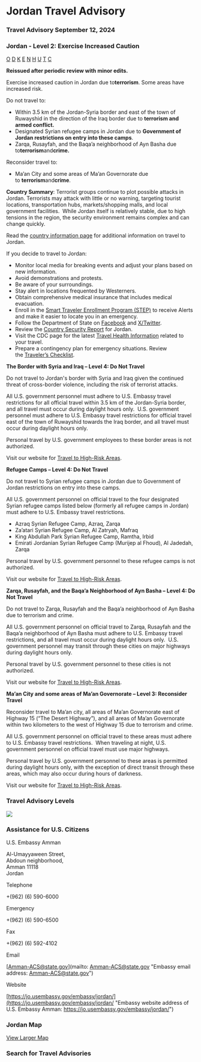 # Jordan Travel Advisory

### Travel Advisory September 12, 2024

### Jordan - Level 2: Exercise Increased Caution

[O](javascript:void(0); "Tool Tip: Other")
[D](javascript:void(0); "Tool Tip: Wrongful Detention")
[K](javascript:void(0); "Tool Tip: Kidnap and Hostage")
[E](javascript:void(0); "Tool Tip: Event")
[N](javascript:void(0); "Tool Tip: Disaster")
[H](javascript:void(0); "Tool Tip: Health")
[U](javascript:void(0); "Tool Tip: Civil Unrest")
[T](javascript:void(0); "Tool Tip: Terrorism")
[C](javascript:void(0); "Tool Tip: Crimes")

**Reissued after periodic review with minor edits.**

Exercise increased caution in Jordan due to**terrorism**. Some areas have increased risk.

Do not travel to:

* Within 3.5 km of the Jordan-Syria border and east of the town of Ruwayshid in the direction of the Iraq border due to **terrorism and armed conflict.**
* Designated Syrian refugee camps in Jordan due to **Government of Jordan restrictions on entry into these camps**.
* Zarqa, Rusayfah, and the Baqa’a neighborhood of Ayn Basha due to**terrorism**and**crime.**

Reconsider travel to:

* Ma’an City and some areas of Ma’an Governorate due to **terrorism**and**crime**.

**Country Summary**: Terrorist groups continue to plot possible attacks in Jordan. Terrorists may attack with little or no warning, targeting tourist locations, transportation hubs, markets/shopping malls, and local government facilities.  While Jordan itself is relatively stable, due to high tensions in the region, the security environment remains complex and can change quickly.

Read the [country information page](https://travel.state.gov/content/travel/en/international-travel/International-Travel-Country-Information-Pages/Jordan.html) for additional information on travel to Jordan.

If you decide to travel to Jordan:

* Monitor local media for breaking events and adjust your plans based on new information.
* Avoid demonstrations and protests.
* Be aware of your surroundings.
* Stay alert in locations frequented by Westerners.
* Obtain comprehensive medical insurance that includes medical evacuation.
* Enroll in the [Smart Traveler Enrollment Program (STEP)](https://step.state.gov/) to receive Alerts and make it easier to locate you in an emergency.
* Follow the Department of State on [Facebook](https://www.facebook.com/travelgov/) and [X/Twitter](https://twitter.com/TravelGov).
* Review the [Country Security Report](https://www.osac.gov/Content/Browse/Report?subContentTypes=Country%20Security%20Report) for Jordan.
* Visit the CDC page for the latest [Travel Health Information](https://wwwnc.cdc.gov/travel/destinations/list) related to your travel.
* Prepare a contingency plan for emergency situations. Review the [Traveler’s Checklist](https://travel.state.gov/content/passports/en/go/checklist.html).

**The Border with Syria and Iraq – Level 4: Do Not Travel**

Do not travel to Jordan's border with Syria and Iraq given the continued threat of cross-border violence, including the risk of terrorist attacks.

All U.S. government personnel must adhere to U.S. Embassy travel restrictions for all official travel within 3.5 km of the Jordan-Syria border, and all travel must occur during daylight hours only.  U.S. government personnel must adhere to U.S. Embassy travel restrictions for official travel east of the town of Ruwayshid towards the Iraq border, and all travel must occur during daylight hours only.

Personal travel by U.S. government employees to these border areas is not authorized.

Visit our website for [Travel to High-Risk Areas](https://travel.state.gov/content/passports/en/go/TraveltoHighRiskAreas.html).

**Refugee Camps – Level 4: Do Not Travel**

Do not travel to Syrian refugee camps in Jordan due to Government of Jordan restrictions on entry into these camps.

All U.S. government personnel on official travel to the four designated Syrian refugee camps listed below (formerly all refugee camps in Jordan) must adhere to U.S. Embassy travel restrictions.

* Azraq Syrian Refugee Camp, Azraq, Zarqa
* Za’atari Syrian Refugee Camp, Al Zatryah, Mafraq
* King Abdullah Park Syrian Refugee Camp, Ramtha, Irbid
* Emirati Jordanian Syrian Refugee Camp (Murijep al Fhoud), Al Jadedah, Zarqa

Personal travel by U.S. government personnel to these refugee camps is not authorized.

Visit our website for [Travel to High-Risk Areas](https://travel.state.gov/content/passports/en/go/TraveltoHighRiskAreas.html).

**Zarqa, Rusayfah, and the Baqa’a Neighborhood of Ayn Basha – Level 4: Do Not Travel**

Do not travel to Zarqa, Rusayfah and the Baqa’a neighborhood of Ayn Basha due to terrorism and crime.

All U.S. government personnel on official travel to Zarqa, Rusayfah and the Baqa’a neighborhood of Ayn Basha must adhere to U.S. Embassy travel restrictions, and all travel must occur during daylight hours only.  U.S. government personnel may transit through these cities on major highways during daylight hours only.

Personal travel by U.S. government personnel to these cities is not authorized.

Visit our website for [Travel to High-Risk Areas](https://travel.state.gov/content/passports/en/go/TraveltoHighRiskAreas.html).

**Ma’an City and some areas of Ma’an Governorate – Level 3: Reconsider Travel**

Reconsider travel to Ma’an city, all areas of Ma’an Governorate east of Highway 15 (“The Desert Highway”), and all areas of Ma’an Governorate within two kilometers to the west of Highway 15 due to terrorism and crime.

All U.S. government personnel on official travel to these areas must adhere to U.S. Embassy travel restrictions.  When traveling at night, U.S. government personnel on official travel must use major highways.

Personal travel by U.S. government personnel to these areas is permitted during daylight hours only, with the exception of direct transit through these areas, which may also occur during hours of darkness.

Visit our website for [Travel to High-Risk Areas](https://travel.state.gov/content/passports/en/go/TraveltoHighRiskAreas.html).

### Travel Advisory Levels

[![](/content/dam/NEWTravelAssets/images/travel-levelv2.svg)](/content/travel/en/international-travel/before-you-go/about-our-new-products.html "Travel Advisory Levels")

### Assistance for U.S. Citizens

U.S. Embassy Amman

Al-Umayyaween Street,  
Abdoun neighborhood,  
Amman 11118  
Jordan

Telephone

+(962) (6) 590-6000

Emergency

+(962) (6) 590-6500

Fax

+(962) (6) 592-4102

Email

[Amman-ACS@state.gov](mailto: Amman-ACS@state.gov "Embassy email address: Amman-ACS@state.gov")

Website

[https://jo.usembassy.gov/embassy/jordan/](https://jo.usembassy.gov/embassy/jordan/ "Embassy website address of U.S. Embassy Amman: https://jo.usembassy.gov/embassy/jordan/")

### Jordan Map

[View Larger Map](https://travelmaps.state.gov/TSGMap/?extent=31.148036432,28.70845482,41.78658104,33.484819299 "Map of Jordan")



### Search for Travel Advisories